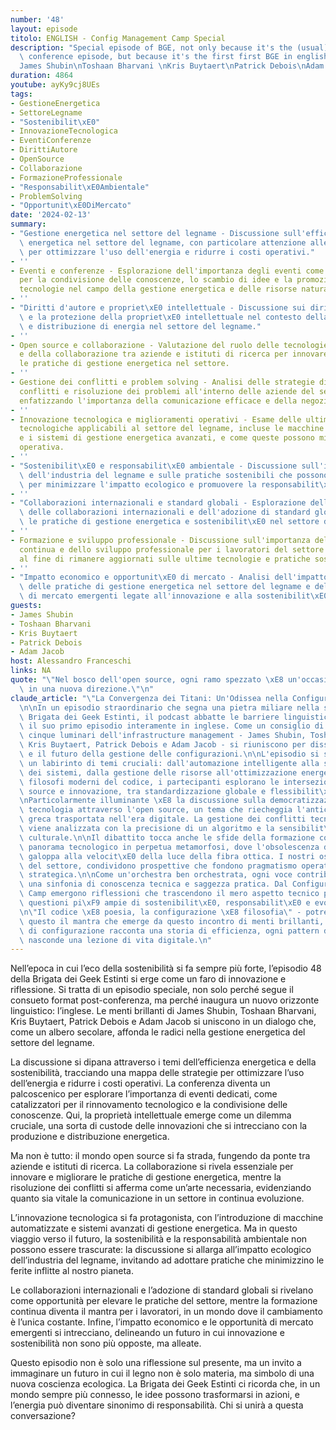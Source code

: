 ```yaml
---
number: '48'
layout: episode
titolo: ENGLISH - Config Management Camp Special
description: "Special episode of BGE, not only because it's the (usual) special post\
  \ conference episode, but because it's the first first BGE in english.\nGuests:\n\
  James Shubin\nToshaan Bharvani \nKris Buytaert\nPatrick Debois\nAdam Jacob"
duration: 4864
youtube: ayKy9cj8UEs
tags:
- GestioneEnergetica
- SettoreLegname
- "Sostenibilit\xE0"
- InnovazioneTecnologica
- EventiConferenze
- DirittiAutore
- OpenSource
- Collaborazione
- FormazioneProfessionale
- "Responsabilit\xE0Ambientale"
- ProblemSolving
- "Opportunit\xE0DiMercato"
date: '2024-02-13'
summary:
- "Gestione energetica nel settore del legname - Discussione sull'efficienza e sostenibilit\xE0\
  \ energetica nel settore del legname, con particolare attenzione alle strategie\
  \ per ottimizzare l'uso dell'energia e ridurre i costi operativi."
- ''
- Eventi e conferenze - Esplorazione dell'importanza degli eventi come piattaforme
  per la condivisione delle conoscenze, lo scambio di idee e la promozione di nuove
  tecnologie nel campo della gestione energetica e delle risorse naturali.
- ''
- "Diritti d'autore e propriet\xE0 intellettuale - Discussione sui diritti d'autore\
  \ e la protezione della propriet\xE0 intellettuale nel contesto della produzione\
  \ e distribuzione di energia nel settore del legname."
- ''
- Open source e collaborazione - Valutazione del ruolo delle tecnologie open source
  e della collaborazione tra aziende e istituti di ricerca per innovare e migliorare
  le pratiche di gestione energetica nel settore.
- ''
- Gestione dei conflitti e problem solving - Analisi delle strategie di gestione dei
  conflitti e risoluzione dei problemi all'interno delle aziende del settore del legname,
  enfatizzando l'importanza della comunicazione efficace e della negoziazione.
- ''
- Innovazione tecnologica e miglioramenti operativi - Esame delle ultime innovazioni
  tecnologiche applicabili al settore del legname, incluse le macchine automatizzate
  e i sistemi di gestione energetica avanzati, e come queste possono migliorare l'efficienza
  operativa.
- ''
- "Sostenibilit\xE0 e responsabilit\xE0 ambientale - Discussione sull'impatto ambientale\
  \ dell'industria del legname e sulle pratiche sostenibili che possono essere adottate\
  \ per minimizzare l'impatto ecologico e promuovere la responsabilit\xE0 ambientale."
- ''
- "Collaborazioni internazionali e standard globali - Esplorazione delle potenzialit\xE0\
  \ delle collaborazioni internazionali e dell'adozione di standard globali per migliorare\
  \ le pratiche di gestione energetica e sostenibilit\xE0 nel settore del legname."
- ''
- Formazione e sviluppo professionale - Discussione sull'importanza della formazione
  continua e dello sviluppo professionale per i lavoratori del settore del legname,
  al fine di rimanere aggiornati sulle ultime tecnologie e pratiche sostenibili.
- ''
- "Impatto economico e opportunit\xE0 di mercato - Analisi dell'impatto economico\
  \ delle pratiche di gestione energetica nel settore del legname e delle opportunit\xE0\
  \ di mercato emergenti legate all'innovazione e alla sostenibilit\xE0."
guests:
- James Shubin
- Toshaan Bharvani
- Kris Buytaert
- Patrick Debois
- Adam Jacob
host: Alessandro Franceschi
links: NA
quote: "\"Nel bosco dell'open source, ogni ramo spezzato \xE8 un'occasione per crescere\
  \ in una nuova direzione.\"\n"
claude_article: "\"La Convergenza dei Titani: Un'Odissea nella Configuration Management\"\
  \n\nIn un episodio straordinario che segna una pietra miliare nella storia della\
  \ Brigata dei Geek Estinti, il podcast abbatte le barriere linguistiche presentando\
  \ il suo primo episodio interamente in inglese. Come un consiglio di saggi digitali,\
  \ cinque luminari dell'infrastructure management - James Shubin, Toshaan Bharvani,\
  \ Kris Buytaert, Patrick Debois e Adam Jacob - si riuniscono per dissezionare l'evoluzione\
  \ e il futuro della gestione delle configurazioni.\n\nL'episodio si snoda attraverso\
  \ un labirinto di temi cruciali: dall'automazione intelligente alla sostenibilit\xE0\
  \ dei sistemi, dalla gestione delle risorse all'ottimizzazione energetica. Come\
  \ filosofi moderni del codice, i partecipanti esplorano le intersezioni tra open\
  \ source e innovazione, tra standardizzazione globale e flessibilit\xE0 locale.\n\
  \nParticolarmente illuminante \xE8 la discussione sulla democratizzazione della\
  \ tecnologia attraverso l'open source, un tema che riecheggia l'antica agor\xE0\
  \ greca trasportata nell'era digitale. La gestione dei conflitti tecnici e umani\
  \ viene analizzata con la precisione di un algoritmo e la sensibilit\xE0 di un mediatore\
  \ culturale.\n\nIl dibattito tocca anche le sfide della formazione continua in un\
  \ panorama tecnologico in perpetua metamorfosi, dove l'obsolescenza delle competenze\
  \ galoppa alla velocit\xE0 della luce della fibra ottica. I nostri ospiti, veterani\
  \ del settore, condividono prospettive che fondono pragmatismo operativo e visione\
  \ strategica.\n\nCome un'orchestra ben orchestrata, ogni voce contribuisce a comporre\
  \ una sinfonia di conoscenza tecnica e saggezza pratica. Dal Configuration Management\
  \ Camp emergono riflessioni che trascendono il mero aspetto tecnico per abbracciare\
  \ questioni pi\xF9 ampie di sostenibilit\xE0, responsabilit\xE0 e evoluzione professionale.\n\
  \n\"Il codice \xE8 poesia, la configurazione \xE8 filosofia\" - potrebbe essere\
  \ questo il mantra che emerge da questo incontro di menti brillanti, dove ogni riga\
  \ di configurazione racconta una storia di efficienza, ogni pattern di automazione\
  \ nasconde una lezione di vita digitale.\n"
---
```

Nell’epoca in cui l’eco della sostenibilità si fa sempre più forte, l’episodio 48 della Brigata dei Geek Estinti si erge come un faro di innovazione e riflessione. Si tratta di un episodio speciale, non solo perché segue il consueto format post-conferenza, ma perché inaugura un nuovo orizzonte linguistico: l’inglese. Le menti brillanti di James Shubin, Toshaan Bharvani, Kris Buytaert, Patrick Debois e Adam Jacob si uniscono in un dialogo che, come un albero secolare, affonda le radici nella gestione energetica del settore del legname.

La discussione si dipana attraverso i temi dell’efficienza energetica e della sostenibilità, tracciando una mappa delle strategie per ottimizzare l’uso dell’energia e ridurre i costi operativi. La conferenza diventa un palcoscenico per esplorare l’importanza di eventi dedicati, come catalizzatori per il rinnovamento tecnologico e la condivisione delle conoscenze. Qui, la proprietà intellettuale emerge come un dilemma cruciale, una sorta di custode delle innovazioni che si intrecciano con la produzione e distribuzione energetica.

Ma non è tutto: il mondo open source si fa strada, fungendo da ponte tra aziende e istituti di ricerca. La collaborazione si rivela essenziale per innovare e migliorare le pratiche di gestione energetica, mentre la risoluzione dei conflitti si afferma come un’arte necessaria, evidenziando quanto sia vitale la comunicazione in un settore in continua evoluzione.

L’innovazione tecnologica si fa protagonista, con l’introduzione di macchine automatizzate e sistemi avanzati di gestione energetica. Ma in questo viaggio verso il futuro, la sostenibilità e la responsabilità ambientale non possono essere trascurate: la discussione si allarga all’impatto ecologico dell’industria del legname, invitando ad adottare pratiche che minimizzino le ferite inflitte al nostro pianeta.

Le collaborazioni internazionali e l’adozione di standard globali si rivelano come opportunità per elevare le pratiche del settore, mentre la formazione continua diventa il mantra per i lavoratori, in un mondo dove il cambiamento è l’unica costante. Infine, l’impatto economico e le opportunità di mercato emergenti si intrecciano, delineando un futuro in cui innovazione e sostenibilità non sono più opposte, ma alleate.

Questo episodio non è solo una riflessione sul presente, ma un invito a immaginare un futuro in cui il legno non è solo materia, ma simbolo di una nuova coscienza ecologica. La Brigata dei Geek Estinti ci ricorda che, in un mondo sempre più connesso, le idee possono trasformarsi in azioni, e l’energia può diventare sinonimo di responsabilità. Chi si unirà a questa conversazione?
